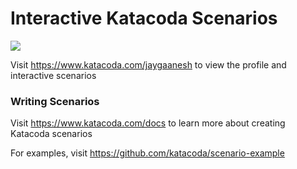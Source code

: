 # Interactive Katacoda Scenarios

[![](http://shields.katacoda.com/katacoda/jaygaanesh/count.svg)](https://www.katacoda.com/jaygaanesh "Get your profile on Katacoda.com")

Visit https://www.katacoda.com/jaygaanesh to view the profile and interactive scenarios

### Writing Scenarios
Visit https://www.katacoda.com/docs to learn more about creating Katacoda scenarios

For examples, visit https://github.com/katacoda/scenario-example

